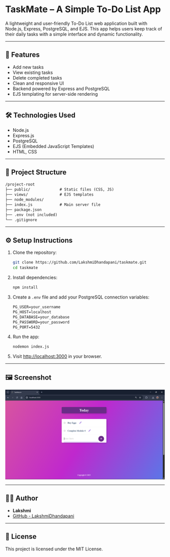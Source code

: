 # TaskMate – A Simple To-Do List App

A lightweight and user-friendly To-Do List web application built with Node.js, Express, PostgreSQL, and EJS. This app helps users keep track of their daily tasks with a simple interface and dynamic functionality.

---

## 🚀 Features

- Add new tasks
- View existing tasks
- Delete completed tasks
- Clean and responsive UI
- Backend powered by Express and PostgreSQL
- EJS templating for server-side rendering

---

## 🛠️ Technologies Used

- Node.js
- Express.js
- PostgreSQL
- EJS (Embedded JavaScript Templates)
- HTML, CSS

---

## 📂 Project Structure

```
/project-root
├── public/             # Static files (CSS, JS)
├── views/              # EJS templates
├── node_modules/
├── index.js            # Main server file
├── package.json
├── .env (not included)
└── .gitignore
```

---

## ⚙️ Setup Instructions

1. Clone the repository:
   ```bash
   git clone https://github.com/LakshmiDhandapani/taskmate.git
   cd taskmate
   ```

2. Install dependencies:
   ```bash
   npm install
   ```

3. Create a `.env` file and add your PostgreSQL connection variables:
   ```env
   PG_USER=your_username
   PG_HOST=localhost
   PG_DATABASE=your_database
   PG_PASSWORD=your_password
   PG_PORT=5432
   ```

4. Run the app:
   ```bash
   nodemon index.js
   ```

5. Visit [http://localhost:3000](http://localhost:3000) in your browser.

---

## 🖼️ Screenshot

![TaskMate Screenshot](image.png)

---

## 👩‍💻 Author

- **Lakshmi**  
- [GitHub - LakshmiDhandapani](https://github.com/LakshmiDhandapani)

---

## 📜 License

This project is licensed under the MIT License.
